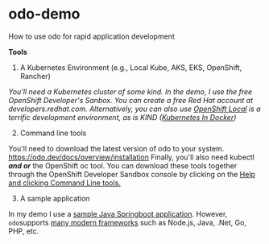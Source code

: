 # odo-demo
How to use odo for rapid application development

**Tools**

 1. A Kubernetes Environment (e.g., Local Kube, AKS, EKS, OpenShift, Rancher)

*You'll need a Kubernetes cluster of some kind. In the demo, I use the free OpenShift Developer's Sanbox. You can create a free Red Hat account at developers.redhat.com. Alternatively, you can also use [OpenShift Local](https://developers.redhat.com/products/openshift-local/overview) is a terrific development environment, as is KIND ([Kubernetes In Docker](https://kind.sigs.k8s.io/))* 

 2. Command line tools

You'll need to download the latest version of odo to your system.
https://odo.dev/docs/overview/installation Finally, you'll also need kubectl ***and or*** the OpenShift oc tool. You can download these tools together through the OpenShift Developer Sandbox console by clicking on the [Help and clicking Command Line tools.](https://cookbook.openshift.org/accessing-an-openshift-cluster/where-can-i-download-the-openshift-command-line-tool.html)


3. A sample application

In my demo I use a [sample Java Springboot application](https://spring.io/guides/gs/spring-boot/). However, `odo`supports [many modern frameworks](https://odo.dev/docs/user-guides/advanced/deploy/) such as Node.js, Java, .Net, Go, PHP, etc.
